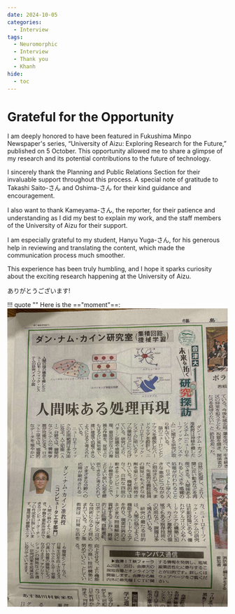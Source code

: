 ```yaml
---
date: 2024-10-05
categories:
  - Interview
tags:
  - Neuromorphic
  - Interview
  - Thank you
  - Khanh
hide:
  - toc
---
```


# Grateful for the Opportunity

I am deeply honored to have been featured in Fukushima Minpo Newspaper's series, “University of Aizu: Exploring Research for the Future,” published on 5 October. This opportunity allowed me to share a glimpse of my research and its potential contributions to the future of technology.
<!-- more -->

I sincerely thank the Planning and Public Relations Section for their invaluable support throughout this process. A special note of gratitude to Takashi Saito-さん and Oshima-さん for their kind guidance and encouragement.

I also want to thank Kameyama-さん, the reporter, for their patience and understanding as I did my best to explain my work, and the staff members of the University of Aizu for their support.

I am especially grateful to my student, Hanyu Yuga-さん, for his generous help in reviewing and translating the content, which made the communication process much smoother.

This experience has been truly humbling, and I hope it sparks curiosity about the exciting research happening at the University of Aizu.

ありがとうございます!


!!! quote ""
    Here is the =="moment"==:
    ![news](imgs/2024/10/Minpo.jpg)  

